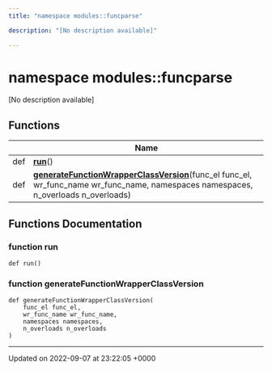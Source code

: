 ```yaml
---
title: "namespace modules::funcparse"

description: "[No description available]"

---
```


# namespace modules::funcparse

[No description available]

## Functions

|                | Name           |
| -------------- | -------------- |
| def | **[run](/documentation/code/namespaces/namespacemodules_1_1funcparse/#function-run)**() |
| def | **[generateFunctionWrapperClassVersion](/documentation/code/namespaces/namespacemodules_1_1funcparse/#function-generatefunctionwrapperclassversion)**(func_el func_el, wr_func_name wr_func_name, namespaces namespaces, n_overloads n_overloads) |


## Functions Documentation

### function run

```
def run()
```


### function generateFunctionWrapperClassVersion

```
def generateFunctionWrapperClassVersion(
    func_el func_el,
    wr_func_name wr_func_name,
    namespaces namespaces,
    n_overloads n_overloads
)
```






-------------------------------

Updated on 2022-09-07 at 23:22:05 +0000